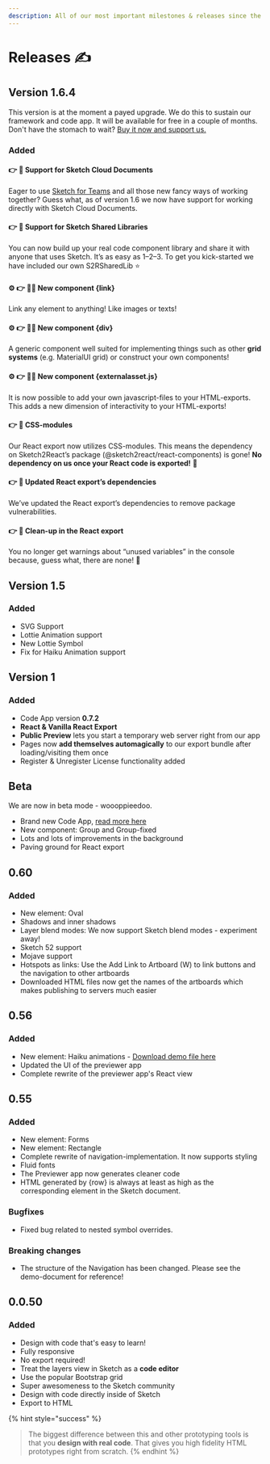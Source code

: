 ```yaml
---
description: All of our most important milestones & releases since the very beginning
---
```


# Releases ✍️

## Version 1.6.4

This version is at the moment a payed upgrade. We do this to sustain our framework and code app. It will be available for free in a couple of months. Don't have the stomach to wait? [Buy it now and support us.](https://gumroad.com/l/s2rdlc2)

### Added

#### 👉 🌋 Support for Sketch Cloud Documents

Eager to use [Sketch for Teams](https://www.sketch.com/teams/) and all those new fancy ways of working together? Guess what, as of version 1.6 we now have support for working directly with Sketch Cloud Documents.

#### 👉 🌋 Support for Sketch Shared Libraries

You can now build up your real code component library and share it with anyone that uses Sketch. It’s as easy as 1–2–3. To get you kick-started we have included our own S2RSharedLib ⭐

#### ⚙️ 👉 👩‍💻 New component {link}

Link any element to anything! Like images or texts!

#### ⚙️ 👉 👩‍💻 New component {div}

A generic component well suited for implementing things such as other **grid systems** \(e.g. MaterialUI grid\) or construct your own components!

#### ⚙️ 👉 👩‍💻 New component {externalasset.js}

It is now possible to add your own javascript-files to your HTML-exports. This adds a new dimension of interactivity to your HTML-exports!

#### 👉 🤖 CSS-modules

Our React export now utilizes CSS-modules. This means the dependency on Sketch2React’s package \(@sketch2react/react-components\) is gone! **No dependency on us once your React code is exported!** 🥳

#### 👉 🤖 Updated React export’s dependencies

We’ve updated the React export’s dependencies to remove package vulnerabilities.

#### 👉 🤖 Clean-up in the React export

You no longer get warnings about “unused variables” in the console because, guess what, there are none! 💪



## Version 1.5

### Added

* SVG Support
* Lottie Animation support
* New Lottie Symbol
* Fix for Haiku Animation support

## Version 1

### Added

* Code App version **0.7.2**
* **React & Vanilla React Export**
* **Public Preview** lets you start a temporary web server right from our app
* Pages now **add themselves automagically** to our export bundle after loading/visiting them once
* Register & Unregister License functionality added

## Beta

We are now in beta mode - woooppieedoo.

* Brand new Code App, [read more here](https://sketch2react.gitbook.io/sketch2react-io/develop/code-app)
* New component: Group and Group-fixed
* Lots and lots of improvements in the background
* Paving ground for React export

## 0.60

### Added

* New element: Oval
* Shadows and inner shadows
* Layer blend modes: We now support Sketch blend modes - experiment away!
* Sketch 52 support
* Mojave support
* Hotspots as links: Use the Add Link to Artboard \(W\) to link buttons and the navigation to other artboards
* Downloaded HTML files now get the names of the artboards which makes publishing to servers much easier

## 0.56

### Added

* New element: Haiku animations - [Download demo file here](https://www.dropbox.com/s/dtdfqd8gjgiti4l/Haiku%20Demo%20Super%20Hero.sketch?dl=0)
* Updated the UI of the previewer app
* Complete rewrite of the previewer app's React view

## 0.55

### Added

* New element: Forms
* New element: Rectangle
* Complete rewrite of navigation-implementation. It now supports styling
* Fluid fonts
* The Previewer app now generates cleaner code
* HTML generated by {row} is always at least as high as the corresponding element in the Sketch document. 

### Bugfixes

* Fixed bug related to nested symbol overrides.  

### **Breaking changes**

* The structure of the Navigation has been changed. Please see the demo-document for reference!

## 0.0.50

### Added

* Design with code that's easy to learn!
* Fully responsive
* No export required!
* Treat the layers view in Sketch as a **code editor**
* Use the popular Bootstrap grid
* Super awesomeness to the Sketch community
* Design with code directly inside of Sketch
* Export to HTML

{% hint style="success" %}
> The biggest difference between this and other prototyping tools is that you **design with real code**. That gives you high fidelity HTML prototypes right from scratch.
{% endhint %}



